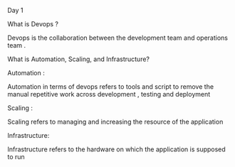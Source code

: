 Day 1 

What is Devops ?

Devops is the collaboration between the development team and operations team .

What is Automation, Scaling, and Infrastructure?

Automation :

Automation in terms of devops refers to tools and script to remove the manual repetitive work across development , testing and deployment 

Scaling :

Scaling refers to managing and increasing the resource of the application 

Infrastructure:

Infrastructure refers to the hardware on which the application is supposed to run
